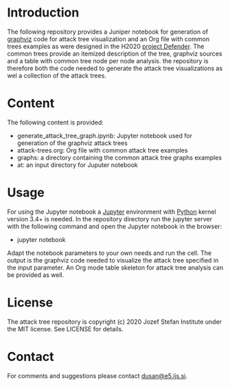 # Introduction

The following repository provides a Juniper notebook for generation of
[graphviz](https://graphviz.org/) code for attack tree visualization
and an Org file with common trees examples as were designed in the
H2020 [project Defender](https://defender-project.eu/). The common
trees provide an itemized description of the tree, graphviz sources
and a table with common tree node per node analysis. the repository is
therefore both the code needed to generate the attack tree
visualizations as wel a collection of the attack trees.

# Content

The following content is provided:

* generate_attack_tree_graph.ipynb: Jupyter notebook used for generation of the graphviz attack trees
* attack-trees.org: Org file with common attack tree examples
* graphs: a directory containing the common attack tree graphs examples
* at: an input directory for Juputer notebook

# Usage

For using the Jupyter notebook a [Jupyter](https://jupyter.org/)
environment with [Python](https://www.python.org/) kernel version 3.4+
is needed. In the repository directory run the jupyter server with the
following command and open the Jupyter notebook in the browser:

* jupyter notebook

Adapt the notebook parameters to your own needs and run the cell. The
output is the graphviz code needed to visualize the attack tree
specified in the input parameter. An Org mode table skeleton for attack
tree analysis can be provided as well.

# License

The attack tree repository is copyright (c) 2020 Jozef Stefan
Institute under the MIT license. See LICENSE for details.

# Contact

For comments and suggestions please contact dusan@e5.ijs.si.